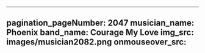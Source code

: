 ------
pagination_pageNumber: 2047
musician_name: Phoenix
band_name: Courage My Love
img_src: images/musician2082.png
onmouseover_src: 
------